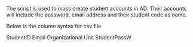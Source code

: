 The script is used to mass create student accounts in AD. Their accounts will include the password, email address and their student code as name.

Below is the column syntax for csv file.

StudentID          Email          Organizational Unit          StudentPassW
